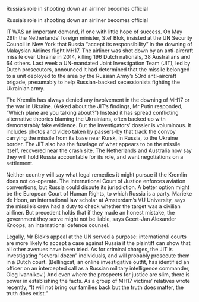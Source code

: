 Russia’s role in shooting down an airliner becomes official

Russia’s role in shooting down an airliner becomes official

IT WAS an important demand, if one with little hope of success. On May 29th the Netherlands’ foreign minister, Stef Blok, insisted at the UN Security Council in New York that Russia “accept its responsibility” in the downing of Malaysian Airlines flight MH17. The airliner was shot down by an anti-aircraft missile over Ukraine in 2014, killing 196 Dutch nationals, 38 Australians and 64 others. Last week a UN-mandated Joint Investigation Team (JIT), led by Dutch prosecutors, announced it had determined that the missile belonged to a unit deployed to the area by the Russian Army’s 53rd anti-aircraft brigade, presumably to help Russian-backed secessionists fighting the Ukrainian army.

The Kremlin has always denied any involvement in the downing of MH17 or the war in Ukraine. (Asked about the JIT’s findings, Mr Putin responded, “Which plane are you talking about?”) Instead it has spread conflicting alternative theories blaming the Ukrainians, often backed up with demonstrably fake evidence. But the investigators’ dossier is voluminous. It includes photos and video taken by passers-by that track the convoy carrying the missile from its base near Kursk, in Russia, to the Ukraine border. The JIT also has the fuselage of what appears to be the missile itself, recovered near the crash site. The Netherlands and Australia now say they will hold Russia accountable for its role, and want negotiations on a settlement.

Neither country will say what legal remedies it might pursue if the Kremlin does not co-operate. The International Court of Justice enforces aviation conventions, but Russia could dispute its jurisdiction. A better option might be the European Court of Human Rights, to which Russia is a party. Marieke de Hoon, an international law scholar at Amsterdam’s VU University, says the missile’s crew had a duty to check whether the target was a civilian airliner. But precedent holds that if they made an honest mistake, the government they serve might not be liable, says Geert-Jan Alexander Knoops, an international defence counsel.

Legally, Mr Blok’s appeal at the UN served a purpose: international courts are more likely to accept a case against Russia if the plaintiff can show that all other avenues have been tried. As for criminal charges, the JIT is investigating “several dozen” individuals, and will probably prosecute them in a Dutch court. (Bellingcat, an online investigative outfit, has identified an officer on an intercepted call as a Russian military intelligence commander, Oleg Ivannikov.) And even where the prospects for justice are slim, there is power in establishing the facts. As a group of MH17 victims’ relatives wrote recently, “It will not bring our families back but the truth does matter, the truth does exist.”